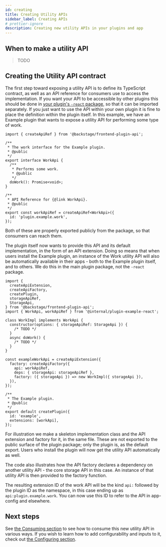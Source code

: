 ```yaml
---
id: creating
title: Creating Utility APIs
sidebar_label: Creating APIs
# prettier-ignore
description: Creating new utility APIs in your plugins and app
---
```


## When to make a utility API

> TODO

## Creating the Utility API contract

The first step toward exposing a utility API is to define its TypeScript contract, as well as an API reference for consumers use to access the implementation. If you want your API to be accessible by other plugins this should be done in [your plugin's `-react` package](../../architecture-decisions/adr011-plugin-package-structure.md), so that it can be imported separately. If you just want to use the API within your own plugin it is fine to place the definition within the plugin itself. In this example, we have an Example plugin that wants to expose a utility API for performing some type of work.

```tsx title="in @internal/plugin-example-react"
import { createApiRef } from '@backstage/frontend-plugin-api';

/**
 * The work interface for the Example plugin.
 * @public
 */
export interface WorkApi {
  /**
   * Performs some work.
   * @public
   */
  doWork(): Promise<void>;
}

/**
 * API Reference for {@link WorkApi}.
 * @public
 */
export const workApiRef = createApiRef<WorkApi>({
  id: 'plugin.example.work',
});
```

Both of these are properly exported publicly from the package, so that consumers can reach them.

The plugin itself now wants to provide this API and its default implementation, in the form of an API extension. Doing so means that when users install the Example plugin, an instance of the Work utility API will also be automatically available in their apps - both to the Example plugin itself, and to others. We do this in the main plugin package, not the `-react` package.

```tsx title="in @internal/plugin-example"
import {
  createApiExtension,
  createApiFactory,
  createPlugin,
  storageApiRef,
  StorageApi,
} from '@backstage/frontend-plugin-api';
import { WorkApi, workApiRef } from '@internal/plugin-example-react';

class WorkImpl implements WorkApi {
  constructor(options: { storageApiRef: StorageApi }) {
    /* TODO */
  }
  async doWork() {
    /* TODO */
  }
}

const exampleWorkApi = createApiExtension({
  factory: createApiFactory({
    api: workApiRef,
    deps: { storageApi: storageApiRef },
    factory: ({ storageApi }) => new WorkImpl({ storageApi }),
  }),
});

/**
 * The Example plugin.
 * @public
 */
export default createPlugin({
  id: 'example',
  extensions: [workApi],
});
```

For illustration we make a skeleton implementation class and the API extension and factory for it, in the same file. These are not exported to the public surface of the plugin package; only the plugin is, as the default export. Users who install the plugin will now get the utility API automatically as well.

The code also illustrates how the API factory declares a dependency on another utility API - the core storage API in this case. An instance of that utility API is then provided to the factory function.

The resulting extension ID of the work API will be the kind `api:` followed by the plugin ID as the namespace, in this case ending up as `api:plugin.example.work`. You can now use this ID to refer to the API in app-config and elsewhere.

## Next steps

See [the Consuming section](./03-consuming.md) to see how to consume this new utility API in various ways. If you wish to learn how to add configurability and inputs to it, check out [the Configuring section](./04-configuring.md).
